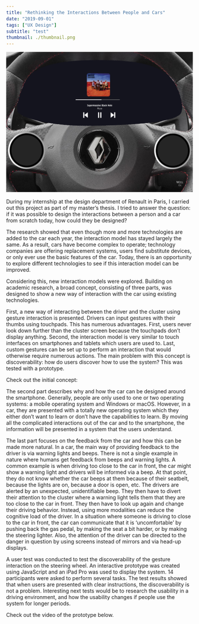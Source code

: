 ```yaml
---
title: "Rethinking the Interactions Between People and Cars"
date: "2019-09-01"
tags: ["UX Design"]
subtitle: "test"
thumbnail: ./thumbnail.png
---
```


![Renault](./thumbnail.png)

During my internship at the design department of Renault in Paris, I carried out this project as part of my master’s thesis. I tried to answer the question: if it was possible to design the interactions between a person and a car from scratch today, how could they be designed?

The research showed that even though more and more technologies are added to the car each year, the interaction model has stayed largely the same. As a result, cars have become complex to operate; technology companies are offering replacement systems, users find substitute devices, or only ever use the basic features of the car. Today, there is an opportunity to explore different technologies to see if this interaction model can be improved.

Considering this, new interaction models were explored. Building on academic research, a broad concept, consisting of three parts, was designed to show a new way of interaction with the car using existing technologies.

First, a new way of interacting between the driver and the cluster using gesture interaction is presented. Drivers can input gestures with their thumbs using touchpads. This has numerous advantages. First, users never look down further than the cluster screen because the touchpads don’t display anything. Second, the interaction model is very similar to touch interfaces on smartphones and tablets which users are used to. Last, custom gestures can be set up to perform an interaction that would otherwise require numerous actions.
The main problem with this concept is discoverability: how do users discover how to use the system? This was tested with a prototype.

Check out the initial concept:

The second part describes why and how the car can be designed around the smartphone. Generally, people are only used to one or two operating systems: a mobile operating system and Windows or macOS. However, in a car, they are presented with a totally new operating system which they either don’t want to learn or don’t have the capabilities to learn. By moving all the complicated interactions out of the car and to the smartphone, the information will be presented in a system that the users understand.

The last part focuses on the feedback from the car and how this can be made more natural. In a car, the main way of providing feedback to the driver is via warning lights and beeps. There is not a single example in nature where humans get feedback from beeps and warning lights. A common example is when driving too close to the car in front, the car might show a warning light and drivers will be informed via a beep. At that point, they do not know whether the car beeps at them because of their seatbelt, because the lights are on, because a door is open, etc. The drivers are alerted by an unexpected, unidentifiable beep. They then have to divert their attention to the cluster where a warning light tells them that they are too close to the car in front. They then have to look up again and change their driving behavior. Instead, using more modalities can reduce the cognitive load of the driver. In a situation where someone is driving to close to the car in front, the car can communicate that it is ‘uncomfortable’ by pushing back the gas pedal, by making the seat a bit harder, or by making the steering lighter. Also, the attention of the driver can be directed to the danger in question by using screens instead of mirrors and via head-up displays.

A user test was conducted to test the discoverability of the gesture interaction on the steering wheel. An interactive prototype was created using JavaScript and an iPad Pro was used to display the system. 14 participants were asked to perform several tasks.
The test results showed that when users are presented with clear instructions, the discoverability is not a problem.
Interesting next tests would be to research the usability in a driving environment, and how the usability changes if people use the system for longer periods.


Check out the video of the prototype below.